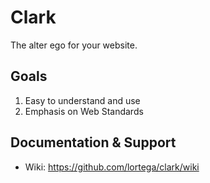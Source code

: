 Clark
=====

The alter ego for your website.

Goals
-----

1. Easy to understand and use
2. Emphasis on Web Standards

Documentation & Support
-----------------------

* Wiki: https://github.com/lortega/clark/wiki


